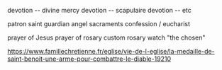 
devotion -- divine mercy
devotion -- scapulaire
devotion -- etc

patron saint
guardian angel
sacraments
confession / eucharist

prayer of Jesus
prayer of rosary
custom rosary
watch "the chosen"

https://www.famillechretienne.fr/eglise/vie-de-l-eglise/la-medaille-de-saint-benoit-une-arme-pour-combattre-le-diable-19210
